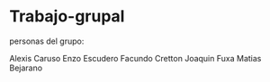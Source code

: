# Trabajo-grupal

personas del grupo:

Alexis Caruso
Enzo Escudero
Facundo Cretton
Joaquin Fuxa
Matias Bejarano
